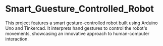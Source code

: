 # Smart_Guesture_Controlled_Robot
This project features a smart gesture-controlled robot built using Arduino Uno and Tinkercad. It interprets hand gestures to control the robot's movements, showcasing an innovative approach to human-computer interaction.
